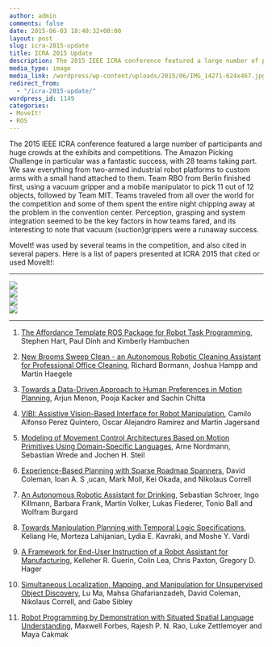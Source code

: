```yaml
---
author: admin
comments: false
date: 2015-06-03 18:40:32+00:00
layout: post
slug: icra-2015-update
title: ICRA 2015 Update
description: The 2015 IEEE ICRA conference featured a large number of participants and huge crowds at the exhibits and competitions. The Amazon Picking Challenge in particular was a fantastic success, with 28 teams taking part...
media_type: image
media_link: /wordpress/wp-content/uploads/2015/06/IMG_14271-624x467.jpg
redirect_from:
  - "/icra-2015-update/"
wordpress_id: 1149
categories:
- MoveIt!
- ROS
---
```


The 2015 IEEE ICRA conference featured a large number of participants and huge crowds at the exhibits and competitions. The Amazon Picking Challenge in particular was a fantastic success, with 28 teams taking part. We saw everything from two-armed industrial robot platforms to custom arms with a small hand attached to them. Team RBO from Berlin finished first, using a vacuum gripper and a mobile manipulator to pick 11 out of 12 objects, followed by Team MIT. Teams traveled from all over the world for the competition and some of them spent the entire night chipping away at the problem in the convention center. Perception, grasping and system integration seemed to be the key factors in how teams fared, and its interesting to note that vacuum (suction)grippers were a runaway success.

MoveIt! was used by several teams in the competition, and also cited in several papers. Here is a list of papers presented at ICRA 2015 that cited or used MoveIt!:

***
  <div class='row'>
    <div class='col-sm-4'>
      <img src='/wordpress/wp-content/uploads/2015/06/IMG_1421-e1433356777714-150x150.jpg' class='img-thumbnail img-responsive Responsive image'/>
    </div>
    <div class='col-sm-4'>
      <img src='/wordpress/wp-content/uploads/2015/06/IMG_14271-150x150.jpg' class='img-thumbnail img-responsive Responsive image'/>
    </div>
    <div class='col-sm-4'>
      <img src='/wordpress/wp-content/uploads/2015/06/IMG_14351-150x150.jpg' class='img-thumbnail img-responsive Responsive image'/>
    </div>
    <div class='col-sm-4'>
      <img src='/wordpress/wp-content/uploads/2015/06/IMG_1438-e1433356756361-150x150.jpg' class='img-thumbnail img-responsive Responsive image'/>
    </div>

  </div>

---
  1. [The Affordance Template ROS Package for Robot Task Programming](https://ras.papercept.net/conferences/conferences/ICRA15/program/ICRA15_ContentListWeb_4.html#frp2t6_03), Stephen Hart, Paul Dinh and Kimberly Hambuchen


  2. [New Brooms Sweep Clean - an Autonomous Robotic Cleaning Assistant for Professional Office Cleaning](https://ras.papercept.net/conferences/conferences/ICRA15/program/ICRA15_ContentListWeb_4.html#fra1t6_03), Richard Bormann, Joshua Hampp and Martin Haegele


  3. [Towards a Data-Driven Approach to Human Preferences in Motion Planning](https://ras.papercept.net/conferences/conferences/ICRA15/program/ICRA15_ContentListWeb_2.html#wea2t5_07), Arjun Menon, Pooja Kacker and Sachin Chitta


  4. [VIBI: Assistive Vision-Based Interface for Robot Manipulation](https://ras.papercept.net/conferences/conferences/ICRA15/program/ICRA15_ContentListWeb_4.html#fra1t6_01), Camilo Alfonso Perez Quintero, Oscar Alejandro Ramirez and Martin Jagersand


  5. [Modeling of Movement Control Architectures Based on Motion Primitives Using Domain-Specific Languages](https://ras.papercept.net/conferences/conferences/ICRA15/program/ICRA15_ContentListWeb_4.html#fra2t5_03), Arne Nordmann, Sebastian Wrede and Jochen H. Steil


  6. [Experience-Based Planning with Sparse Roadmap Spanners](https://ras.papercept.net/conferences/conferences/ICRA15/program/ICRA15_ContentListWeb_2.html#wea2t5_04), David Coleman, Ioan A. S ̧ ucan, Mark Moll, Kei Okada, and Nikolaus Correll


  7. [An Autonomous Robotic Assistant for Drinking](https://ras.papercept.net/conferences/conferences/ICRA15/program/ICRA15_ContentListWeb_4.html#frp2t10_08), Sebastian Schroer, Ingo Killmann, Barbara Frank, Martin Volker, Lukas Fiederer, Tonio Ball and Wolfram Burgard


  8. [Towards Manipulation Planning with Temporal Logic Specifications](https://ras.papercept.net/conferences/conferences/ICRA15/program/ICRA15_ContentListWeb_2.html#wea1t6_04), Keliang He, Morteza Lahijanian, Lydia E. Kavraki, and Moshe Y. Vardi


  9. [A Framework for End-User Instruction of a Robot Assistant for Manufacturing](https://ras.papercept.net/conferences/conferences/ICRA15/program/ICRA15_ContentListWeb_4.html#frp2t5_03), Kelleher R. Guerin, Colin Lea, Chris Paxton, Gregory D. Hager


  10. [Simultaneous Localization, Mapping, and Manipulation for Unsupervised Object Discovery](https://ras.papercept.net/conferences/conferences/ICRA15/program/ICRA15_ContentListWeb_2.html#wep1t2_08), Lu Ma, Mahsa Ghafarianzadeh, David Coleman, Nikolaus Correll, and Gabe Sibley


  11. [Robot Programming by Demonstration with Situated Spatial Language Understanding](https://ras.papercept.net/conferences/conferences/ICRA15/program/ICRA15_ContentListWeb_2.html#wep2t5_08), Maxwell Forbes, Rajesh P. N. Rao, Luke Zettlemoyer and Maya Cakmak
